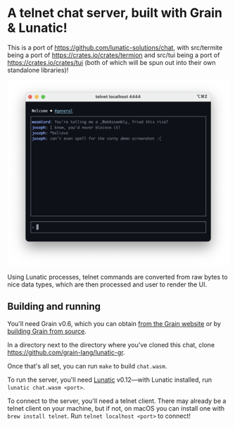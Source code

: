 # A telnet chat server, built with Grain & Lunatic!

This is a port of https://github.com/lunatic-solutions/chat, with src/termite being a port of https://crates.io/crates/termion and src/tui being a port of https://crates.io/crates/tui (both of which will be spun out into their own standalone libraries)!

![Screenshot of the telnet chat server](screenshot.png)

Using Lunatic processes, telnet commands are converted from raw bytes to nice data types, which are then processed and user to render the UI.

## Building and running

You'll need Grain v0.6, which you can obtain [from the Grain website](https://grain-lang.org/docs/getting_grain) or by [building Grain from source](https://grain-lang.org/docs/getting_grain#Building-Grain-from-Source).

In a directory next to the directory where you've cloned this chat, clone https://github.com/grain-lang/lunatic-gr.

Once that's all set, you can run `make` to build `chat.wasm`.

To run the server, you'll need [Lunatic](https://lunatic.solutions/) v0.12—with Lunatic installed, run `lunatic chat.wasm <port>`.

To connect to the server, you'll need a telnet client. There may already be a telnet client on your machine, but if not, on macOS you can install one with `brew install telnet`. Run `telnet localhost <port>` to connect!

